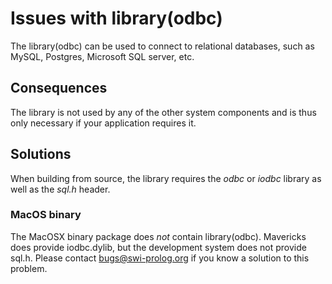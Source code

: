 # Issues with library(odbc)

The library(odbc) can be used to connect to relational databases, such as MySQL,
Postgres, Microsoft SQL server, etc.

## Consequences

The library is not used by any of the other system components and is thus
only necessary if your application requires it.

## Solutions

When building from source, the library requires the *odbc* or *iodbc* library
as well as the *sql.h* header.

### MacOS binary

The MacOSX binary package does *not* contain library(odbc).  Mavericks does provide
iodbc.dylib, but the development system does not provide sql.h.  Please contact
bugs@swi-prolog.org if you know a solution to this problem.
